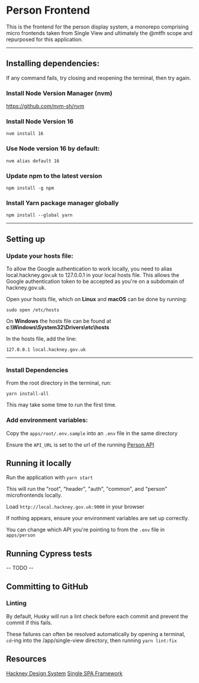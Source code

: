 # Person Frontend

This is the frontend for the person display system, a monorepo comprising micro
frontends taken from Single View and ultimately the @mtfh scope and repurposed for this application.

<hr>

## Installing dependencies:
If any command fails, try closing and reopening the terminal, then try again.

### Install Node Version Manager (nvm)
https://github.com/nvm-sh/nvm

### Install Node Version 16

`nvm install 16`

### Use Node version 16 by default:

`nvm alias default 16`

### Update npm to the latest version

`npm install -g npm`

### Install Yarn package manager globally

`npm install --global yarn`

<hr>

## Setting up
### Update your hosts file:
To allow the Google authentication to work locally, you need to alias local.hackney.gov.uk to 127.0.0.1 in your local hosts file. This allows the Google authentication token to be accepted as you're on a subdomain of hackney.gov.uk.

Open your hosts file, which on **Linux** and **macOS** can be done by running:

`sudo open /etc/hosts`

On **Windows** the hosts file can be found at **c:\Windows\System32\Drivers\etc\hosts**

In the hosts file, add the line: 

`127.0.0.1 local.hackney.gov.uk`

<hr>

### Install Dependencies 

From the root directory in the terminal, run:

`yarn install-all`

This may take some time to run the first time.

### Add environment variables:
Copy the `apps/root/.env.sample` into an `.env` file in the same directory

Ensure the `API_URL` is set to the url of the running [Person API](https://github.com/adamtry/assessment-person-api)

## Running it locally

Run the application with `yarn start`

This will run the "root", "header", "auth", "common", and "person" microfrontends locally.

Load `http://local.hackney.gov.uk:9000` in your browser

If nothing appears, ensure your environment variables are set up correctly.

You can change which API you're pointing to from the `.env` file in `apps/person`

## Running Cypress tests

 -- TODO --

## Committing to GitHub
### Linting
By default, Husky will run a lint check before each commit and prevent the commit if this fails.

These failures can often be resolved automatically by opening a terminal, `cd`-ing into the /app/single-view directory, then running `yarn lint:fix`


## Resources

[Hackney Design System](https://design-system.hackney.gov.uk/developing/installing-from-npm/)
[Single SPA Framework](https://single-spa.js.org/docs/getting-started-overview)
